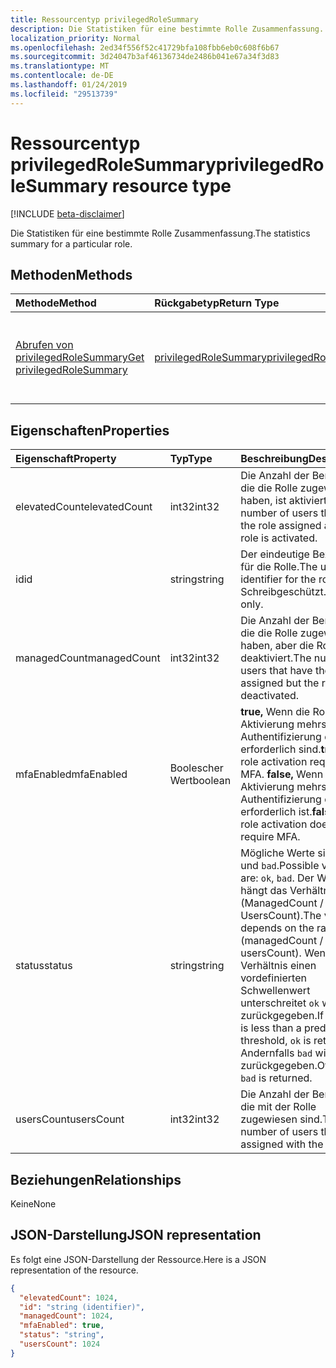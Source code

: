 ```yaml
---
title: Ressourcentyp privilegedRoleSummary
description: Die Statistiken für eine bestimmte Rolle Zusammenfassung.
localization_priority: Normal
ms.openlocfilehash: 2ed34f556f52c41729bfa108fbb6eb0c608f6b67
ms.sourcegitcommit: 3d24047b3af46136734de2486b041e67a34f3d83
ms.translationtype: MT
ms.contentlocale: de-DE
ms.lasthandoff: 01/24/2019
ms.locfileid: "29513739"
---
```

# <a name="privilegedrolesummary-resource-type"></a><span data-ttu-id="71cf3-103">Ressourcentyp privilegedRoleSummary</span><span class="sxs-lookup"><span data-stu-id="71cf3-103">privilegedRoleSummary resource type</span></span>

[!INCLUDE [beta-disclaimer](../../includes/beta-disclaimer.md)]

<span data-ttu-id="71cf3-104">Die Statistiken für eine bestimmte Rolle Zusammenfassung.</span><span class="sxs-lookup"><span data-stu-id="71cf3-104">The statistics summary for a particular role.</span></span>


## <a name="methods"></a><span data-ttu-id="71cf3-105">Methoden</span><span class="sxs-lookup"><span data-stu-id="71cf3-105">Methods</span></span>

| <span data-ttu-id="71cf3-106">Methode</span><span class="sxs-lookup"><span data-stu-id="71cf3-106">Method</span></span>           | <span data-ttu-id="71cf3-107">Rückgabetyp</span><span class="sxs-lookup"><span data-stu-id="71cf3-107">Return Type</span></span>    |<span data-ttu-id="71cf3-108">Beschreibung</span><span class="sxs-lookup"><span data-stu-id="71cf3-108">Description</span></span>|
|:---------------|:--------|:----------|
|[<span data-ttu-id="71cf3-109">Abrufen von privilegedRoleSummary</span><span class="sxs-lookup"><span data-stu-id="71cf3-109">Get privilegedRoleSummary</span></span>](../api/privilegedrolesummary-get.md) | [<span data-ttu-id="71cf3-110">privilegedRoleSummary</span><span class="sxs-lookup"><span data-stu-id="71cf3-110">privilegedRoleSummary</span></span>](privilegedrolesummary.md) |<span data-ttu-id="71cf3-111">Lesen Sie Eigenschaften und Beziehungen des PrivilegedRoleSummary-Objekts.</span><span class="sxs-lookup"><span data-stu-id="71cf3-111">Read properties and relationships of privilegedRoleSummary object.</span></span>|

## <a name="properties"></a><span data-ttu-id="71cf3-112">Eigenschaften</span><span class="sxs-lookup"><span data-stu-id="71cf3-112">Properties</span></span>
| <span data-ttu-id="71cf3-113">Eigenschaft</span><span class="sxs-lookup"><span data-stu-id="71cf3-113">Property</span></span>     | <span data-ttu-id="71cf3-114">Typ</span><span class="sxs-lookup"><span data-stu-id="71cf3-114">Type</span></span>   |<span data-ttu-id="71cf3-115">Beschreibung</span><span class="sxs-lookup"><span data-stu-id="71cf3-115">Description</span></span>|
|:---------------|:--------|:----------|
|<span data-ttu-id="71cf3-116">elevatedCount</span><span class="sxs-lookup"><span data-stu-id="71cf3-116">elevatedCount</span></span>|<span data-ttu-id="71cf3-117">int32</span><span class="sxs-lookup"><span data-stu-id="71cf3-117">int32</span></span>|<span data-ttu-id="71cf3-118">Die Anzahl der Benutzer, die die Rolle zugewiesen haben, ist aktiviert.</span><span class="sxs-lookup"><span data-stu-id="71cf3-118">The number of users that have the role assigned and the role is activated.</span></span>|
|<span data-ttu-id="71cf3-119">id</span><span class="sxs-lookup"><span data-stu-id="71cf3-119">id</span></span>|<span data-ttu-id="71cf3-120">string</span><span class="sxs-lookup"><span data-stu-id="71cf3-120">string</span></span>| <span data-ttu-id="71cf3-121">Der eindeutige Bezeichner für die Rolle.</span><span class="sxs-lookup"><span data-stu-id="71cf3-121">The unique identifier for the role.</span></span> <span data-ttu-id="71cf3-122">Schreibgeschützt.</span><span class="sxs-lookup"><span data-stu-id="71cf3-122">Read-only.</span></span>|
|<span data-ttu-id="71cf3-123">managedCount</span><span class="sxs-lookup"><span data-stu-id="71cf3-123">managedCount</span></span>|<span data-ttu-id="71cf3-124">int32</span><span class="sxs-lookup"><span data-stu-id="71cf3-124">int32</span></span>|<span data-ttu-id="71cf3-125">Die Anzahl der Benutzer, die die Rolle zugewiesen haben, aber die Rolle ist deaktiviert.</span><span class="sxs-lookup"><span data-stu-id="71cf3-125">The number of users that have the role assigned but the role is deactivated.</span></span>|
|<span data-ttu-id="71cf3-126">mfaEnabled</span><span class="sxs-lookup"><span data-stu-id="71cf3-126">mfaEnabled</span></span>|<span data-ttu-id="71cf3-127">Boolescher Wert</span><span class="sxs-lookup"><span data-stu-id="71cf3-127">boolean</span></span>|<span data-ttu-id="71cf3-128">**true,** Wenn die Rolle Aktivierung mehrstufiger Authentifizierung das erforderlich sind.</span><span class="sxs-lookup"><span data-stu-id="71cf3-128">**true** if the role activation requires MFA.</span></span> <span data-ttu-id="71cf3-129">**false,** Wenn die Rolle Aktivierung mehrstufiger Authentifizierung das erforderlich ist.</span><span class="sxs-lookup"><span data-stu-id="71cf3-129">**false** if the role activation doesn't require MFA.</span></span>|
|<span data-ttu-id="71cf3-130">status</span><span class="sxs-lookup"><span data-stu-id="71cf3-130">status</span></span>|<span data-ttu-id="71cf3-131">string</span><span class="sxs-lookup"><span data-stu-id="71cf3-131">string</span></span>| <span data-ttu-id="71cf3-132">Mögliche Werte sind: `ok` und `bad`.</span><span class="sxs-lookup"><span data-stu-id="71cf3-132">Possible values are: `ok`, `bad`.</span></span> <span data-ttu-id="71cf3-133">Der Wert hängt das Verhältnis von (ManagedCount / UsersCount).</span><span class="sxs-lookup"><span data-stu-id="71cf3-133">The value depends on the ratio of (managedCount / usersCount).</span></span> <span data-ttu-id="71cf3-134">Wenn das Verhältnis einen vordefinierten Schwellenwert unterschreitet `ok` wird zurückgegeben.</span><span class="sxs-lookup"><span data-stu-id="71cf3-134">If the ratio is less than a predefined threshold, `ok` is returned.</span></span> <span data-ttu-id="71cf3-135">Andernfalls `bad` wird zurückgegeben.</span><span class="sxs-lookup"><span data-stu-id="71cf3-135">Otherwise, `bad` is returned.</span></span>|
|<span data-ttu-id="71cf3-136">usersCount</span><span class="sxs-lookup"><span data-stu-id="71cf3-136">usersCount</span></span>|<span data-ttu-id="71cf3-137">int32</span><span class="sxs-lookup"><span data-stu-id="71cf3-137">int32</span></span>|<span data-ttu-id="71cf3-138">Die Anzahl der Benutzer, die mit der Rolle zugewiesen sind.</span><span class="sxs-lookup"><span data-stu-id="71cf3-138">The number of users that are assigned with the role.</span></span>|

## <a name="relationships"></a><span data-ttu-id="71cf3-139">Beziehungen</span><span class="sxs-lookup"><span data-stu-id="71cf3-139">Relationships</span></span>
<span data-ttu-id="71cf3-140">Keine</span><span class="sxs-lookup"><span data-stu-id="71cf3-140">None</span></span>


## <a name="json-representation"></a><span data-ttu-id="71cf3-141">JSON-Darstellung</span><span class="sxs-lookup"><span data-stu-id="71cf3-141">JSON representation</span></span>

<span data-ttu-id="71cf3-142">Es folgt eine JSON-Darstellung der Ressource.</span><span class="sxs-lookup"><span data-stu-id="71cf3-142">Here is a JSON representation of the resource.</span></span>

<!-- {
  "blockType": "resource",
  "optionalProperties": [

  ],
  "@odata.type": "microsoft.graph.privilegedRoleSummary"
}-->

```json
{
  "elevatedCount": 1024,
  "id": "string (identifier)",
  "managedCount": 1024,
  "mfaEnabled": true,
  "status": "string",
  "usersCount": 1024
}

```

<!-- uuid: 8fcb5dbc-d5aa-4681-8e31-b001d5168d79
2015-10-25 14:57:30 UTC -->
<!--
{
  "type": "#page.annotation",
  "description": "privilegedRoleSummary resource",
  "keywords": "",
  "section": "documentation",
  "tocPath": "",
  "suppressions": [
    "Error: /api-reference/beta/resources/privilegedrolesummary.md:\r\n      Exception processing links.\r\n    System.ArgumentException: Link Definition was null. Link text: !INCLUDE [beta-disclaimer](../../includes/beta-disclaimer.md)\r\n      at ApiDoctor.Validation.DocFile.get_LinkDestinations()\r\n      at ApiDoctor.Validation.DocSet.ValidateLinks(Boolean includeWarnings, String[] relativePathForFiles, IssueLogger issues, Boolean requireFilenameCaseMatch, Boolean printOrphanedFiles)"
  ]
}
-->
